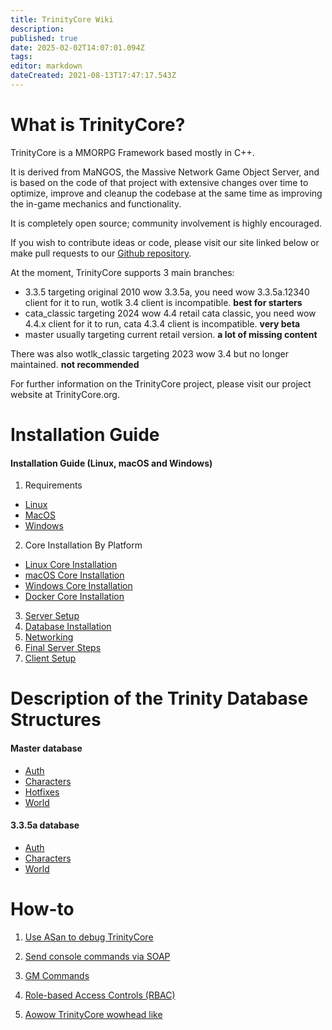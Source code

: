 ```yaml
---
title: TrinityCore Wiki
description: 
published: true
date: 2025-02-02T14:07:01.094Z
tags: 
editor: markdown
dateCreated: 2021-08-13T17:47:17.543Z
---
```


# What is TrinityCore?
TrinityCore is a MMORPG Framework based mostly in C++.

It is derived from MaNGOS, the Massive Network Game Object Server, and is based on the code of that project with extensive changes over time to optimize, improve and cleanup the codebase at the same time as improving the in-game mechanics and functionality.

It is completely open source; community involvement is highly encouraged.

If you wish to contribute ideas or code, please visit our site linked below or make pull requests to our [Github repository](https://github.com/TrinityCore/).

At the moment, TrinityCore supports 3 main branches:

- 3.3.5 targeting original 2010 wow 3.3.5a, you need wow 3.3.5a.12340 client for it to run, wotlk 3.4 client is incompatible. **best for starters**
- cata_classic targeting 2024 wow 4.4 retail cata classic, you need wow 4.4.x client for it to run, cata 4.3.4 client is incompatible. **very beta**
- master usually targeting current retail version. **a lot of missing content**

There was also wotlk_classic targeting 2023 wow 3.4 but no longer maintained. **not recommended**

For further information on the TrinityCore project, please visit our project website at TrinityCore.org.

# Installation Guide

#### Installation Guide (Linux, macOS and Windows)

1. Requirements 
- [Linux](/install/requirements/linux) 
- [MacOS](/install/requirements/macos)
- [Windows](/install/requirements/windows)
2. Core Installation By Platform
- [Linux Core Installation](/install/Core-Installation/linux-core-installation)
- [macOS Core Installation](/install/Core-Installation/macOS-core-installation)
- [Windows Core Installation](/install/Core-Installation/windows-core-installation)
- [Docker Core Installation](/install/Core-Installation/Docker)
3. [Server Setup](/install/Server-Setup)
4. [Database Installation](/install/Database-Installation)
5. [Networking](/install/Networking)
6. [Final Server Steps](/install/Final-Server-Steps)
7. [Client Setup](/install/Client-Setup)

# Description of the Trinity Database Structures
#### Master database
- [Auth](/database/master/auth/home)
- [Characters](/database/master/characters/home)
- [Hotfixes](/database/master/hotfixes/home)
- [World](/database/master/world/home)

#### 3.3.5a database
- [Auth](/database/335/auth/home)
- [Characters](/database/335/characters/home)
- [World](/database/335/world/home)

# How-to
1. [Use ASan to debug TrinityCore](/how-to/asan)
2. [Send console commands via SOAP](/how-to/SOAP)
3. [GM Commands](/how-to/gm-commands)
4. [Role-based Access Controls (RBAC)](/how-to/RBAC)

5. [Aowow TrinityCore wowhead like](https://aowow.trinitycore.info/)
